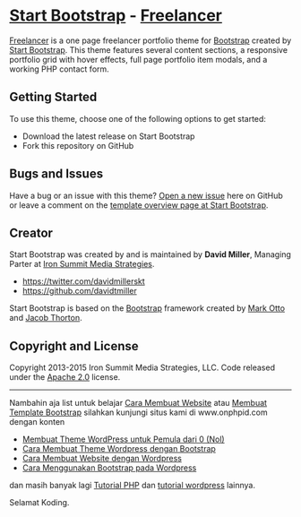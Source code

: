 # [Start Bootstrap](http://startbootstrap.com/) - [Freelancer](http://startbootstrap.com/template-overviews/freelancer/)

[Freelancer](http://startbootstrap.com/template-overviews/freelancer/) is a one page freelancer portfolio theme for [Bootstrap](http://getbootstrap.com/) created by [Start Bootstrap](http://startbootstrap.com/). This theme features several content sections, a responsive portfolio grid with hover effects, full page portfolio item modals, and a working PHP contact form.

## Getting Started

To use this theme, choose one of the following options to get started:
* Download the latest release on Start Bootstrap
* Fork this repository on GitHub

## Bugs and Issues

Have a bug or an issue with this theme? [Open a new issue](https://github.com/IronSummitMedia/startbootstrap-freelancer/issues) here on GitHub or leave a comment on the [template overview page at Start Bootstrap](http://startbootstrap.com/template-overviews/freelancer/).

## Creator

Start Bootstrap was created by and is maintained by **David Miller**, Managing Parter at [Iron Summit Media Strategies](http://www.ironsummitmedia.com/).

* https://twitter.com/davidmillerskt
* https://github.com/davidtmiller

Start Bootstrap is based on the [Bootstrap](http://getbootstrap.com/) framework created by [Mark Otto](https://twitter.com/mdo) and [Jacob Thorton](https://twitter.com/fat).

## Copyright and License

Copyright 2013-2015 Iron Summit Media Strategies, LLC. Code released under the [Apache 2.0](https://github.com/IronSummitMedia/startbootstrap-freelancer/blob/gh-pages/LICENSE) license.

<hr/>
Nambahin aja list untuk belajar <a href="https://www.onphpid.com" alt="cara membuat website" target="_blank" rel="dofollow">Cara Membuat Website</a> atau <a href="https://www.onphpid.com" alt="membuat template bootstrap" target="_blank" rel="dofollow">Membuat Template Bootstrap</a> silahkan kunjungi situs kami di www.onphpid.com
dengan konten 
<ul>
<li><a href="https://www.onphpid.com/cara-membuat-wordpress-menjadi-lebih-unik-dan-menari.html" alt="membuat theme wordpress sendiri" target="_blank" rel="dofollow">Membuat Theme WordPress untuk Pemula dari 0 (Nol)</a></li>
<li><a href="https://www.onphpid.com/cara-membuat-theme-wordpress-dengan-bootstrap.html" alt="membuat theme wordpress" target="_blank" rel="dofollow">Cara Membuat Theme Wordpress dengan Bootstrap</a></li>
<li><a href="https://www.onphpid.com/cara-membuat-website-dengan-wordpress.html" alt="cara membuat website">Cara Membuat Website dengan Wordpress</a></li>
<li><a href="https://www.onphpid.com/cara-menggunakan-bootstrap-pada-wordpress.html" alt="cara menggunakan bootstrap" target="_blank" rel="dofollow">Cara Menggunakan Bootstrap pada Wordpress</a></li>
</ul>
dan masih banyak lagi <a href="https://www.onphpid.com/" alt="tutorial php" target="_blank" rel="dofollow">Tutorial PHP</a> dan <a href="https://www.onphpid.com/" alt="tutorial wordpress" target="_blank" rel="dofollow">tutorial wordpress</a> lainnya.

Selamat Koding.
